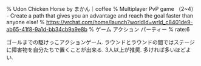 % Udon Chicken Horse by まかん｜coffee
% Multiplayer PvP game （2~4） - Create a path that gives you an advantage and reach the goal faster than anyone elseǃ
% https://vrchat.com/home/launch?worldId=wrld_c8401de9-ab65-41f8-9a1d-bb34cb9a9e8b
% ゲーム アクション パーティー
% rate:6

ゴールまでの駆けっこアクションゲーム.
ラウンドとラウンドの間ではステージに障害物を自分たちで置くことが出来る.
3人以上が推奨.
多ければ多いほどよい.
